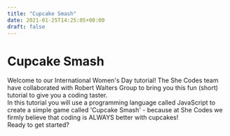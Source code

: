 ```yaml
---
title: "Cupcake Smash"
date: 2021-01-25T14:25:05+08:00
draft: false
---
```


# Cupcake Smash

Welcome to our International Women's Day tutorial! The She Codes team have collaborated with Robert Walters Group to bring you this fun (short) tutorial to give you a coding taster.  
In this tutorial you will use a programming language called JavaScript to create a simple game called 'Cupcake Smash' - because at She Codes we firmly believe that coding is ALWAYS better with cupcakes!  
Ready to get started?
